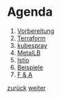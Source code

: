 Agenda
===


1. [Vorbereitung](https://github.com/JohnnyW74/DevOpsCon2019/blob/master/doc/03-prepare.md)
2. [Terraform](https://github.com/JohnnyW74/DevOpsCon2019/blob/master/doc/04-terraform.md)
3. [kubespray](https://github.com/JohnnyW74/DevOpsCon2019/blob/master/doc/05-kubespray.md)
4. [MetalLB](https://github.com/JohnnyW74/DevOpsCon2019/blob/master/doc/06-metallb.md)
5. [Istio](https://github.com/JohnnyW74/DevOpsCon2019/blob/master/doc/07-istio.md)
6. [Beispiele](https://github.com/JohnnyW74/DevOpsCon2019/blob/master/doc/08-examples.md)
7. [F & A](https://github.com/JohnnyW74/DevOpsCon2019/blob/master/doc/09-qa.md)

[zurück](https://github.com/JohnnyW74/DevOpsCon2019/blob/master/doc/01-me.md) [weiter](https://github.com/JohnnyW74/DevOpsCon2019/blob/master/doc/03-prepare.md)
